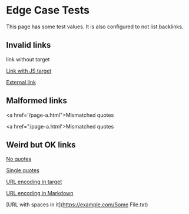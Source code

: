 # Edge Case Tests

This page has some test values.
It is also configured to not list backlinks.

## Invalid links

<a>link without target</a>

<a href="javascript:alert(1)">Link with JS target</a>

<a href="https://example.com">External link</a>

## Malformed links

<a href='/page-a.html">Mismatched quotes</a>

<a href="/page-a.html'>Mismatched quotes</a>


## Weird but OK links

<a href=/page-a/>No quotes</a>

<a href='/page-a/'>Single quotes</a>

<a href="/%70a%67e-%61/">URL encoding in target</a>

[URL encoding in Markdown](/%70a%67e-%61/)

[URL with spaces in it](https://example.com/Some File.txt)
